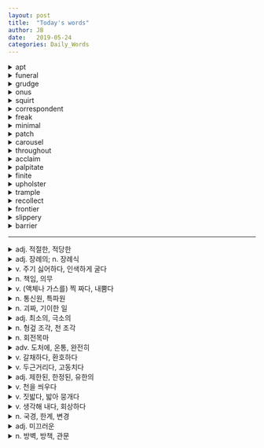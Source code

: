 ```yaml
---
layout: post
title:  "Today's words"
author: JB
date:   2019-05-24
categories: Daily_Words
---
```



<details>
   <summary>apt</summary>
   adj. 적절한, 적당한
</details>

<details>
   <summary>funeral</summary>
   adj. 장례의; n. 장례식
</details>

<details>
   <summary>grudge</summary>
   v. 주기 싫어하다, 인색하게 굴다
</details>

<details>
   <summary>onus</summary>
   n. 책임, 의무
</details>

<details>
   <summary>squirt</summary>
   v. (액체나 가스를) 찍 짜다, 내뿜다
</details>

<details>
   <summary>correspondent</summary>
   n. 통신원, 특파원
</details>

<details>
   <summary>freak</summary>
   n. 괴짜, 기이한 일
</details>

<details>
   <summary>minimal</summary>
   adj. 최소의, 극소의
</details>

<details>
   <summary>patch</summary>
   n. 헝겊 조각, 천 조각
</details>

<details>
   <summary>carousel</summary>
   n. 회전목마
</details>

<details>
   <summary>throughout</summary>
   adv. 도처에, 온통, 완전히
</details>

<details>
   <summary>acclaim</summary>
   v. 갈채하다, 환호하다
</details>

<details>
   <summary>palpitate</summary>
   v. 두근거리다, 고동치다
</details>

<details>
   <summary>finite</summary>
   adj. 제한된, 한정된, 유한의
</details>

<details>
   <summary>upholster</summary>
   v. 천을 씌우다
</details>

<details>
   <summary>trample</summary>
   v. 짓밟다, 밟아 뭉개다 
</details>

<details>
   <summary>recollect</summary>
   v. 생각해 내다, 회상하다
</details>

<details>
   <summary>frontier</summary>
   n. 국경, 한계, 변경
</details>

<details>
   <summary>slippery</summary>
   adj. 미끄러운
</details>

<details>
   <summary>barrier </summary>
   n. 방벽, 방책, 관문
</details>

-------------------------------------------------------------

<details>
   <summary>adj. 적절한, 적당한</summary>
   apt
</details>

<details>
   <summary>adj. 장례의; n. 장례식</summary>
   funeral
</details>

<details>
   <summary>v. 주기 싫어하다, 인색하게 굴다</summary>
   grudge
</details>

<details>
   <summary>n. 책임, 의무</summary>
   onus
</details>

<details>
   <summary>v. (액체나 가스를) 찍 짜다, 내뿜다</summary>
   squirt
</details>

<details>
   <summary>n. 통신원, 특파원</summary>
   correspondent
</details>

<details>
   <summary>n. 괴짜, 기이한 일</summary>
   freak
</details>

<details>
   <summary>adj. 최소의, 극소의</summary>
   minimal
</details>

<details>
   <summary>n. 헝겊 조각, 천 조각</summary>
   patch
</details>

<details>
   <summary>n. 회전목마</summary>
   carousel
</details>

<details>
   <summary>adv. 도처에, 온통, 완전히</summary>
   throughout
</details>

<details>
   <summary>v. 갈채하다, 환호하다</summary>
   acclaim
</details>

<details>
   <summary>v. 두근거리다, 고동치다</summary>
   palpitate
</details>

<details>
   <summary>adj. 제한된, 한정된, 유한의</summary>
   finite
</details>

<details>
   <summary>v. 천을 씌우다</summary>
   upholster
</details>

<details>
   <summary>v. 짓밟다, 밟아 뭉개다 </summary>
   trample
</details>

<details>
   <summary>v. 생각해 내다, 회상하다</summary>
   recollect
</details>

<details>
   <summary>n. 국경, 한계, 변경</summary>
   frontier
</details>

<details>
   <summary>adj. 미끄러운</summary>
   slippery
</details>

<details>
   <summary>n. 방벽, 방책, 관문</summary>
   barrier 
</details>

